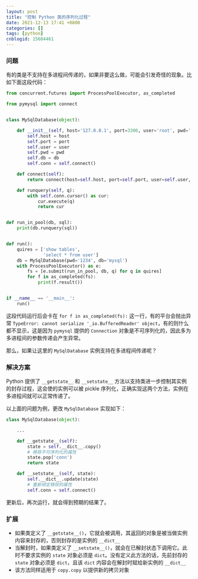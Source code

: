```yaml
---
layout: post
title: "控制 Python 类的序列化过程"
date: 2021-12-13 17:41 +0800
categories: []
tags: [python]
cnblogid: 15684461
---
```


### 问题

有的类是不支持在多进程间传递的，如果非要这么做，可能会引发奇怪的现象。比如下面这段代码：

```python
from concurrent.futures import ProcessPoolExecutor, as_completed

from pymysql import connect


class MySqlDatabase(object):

    def __init__(self, host='127.0.0.1', port=3306, user='root', pwd='', db=None):
        self.host = host
        self.port = port
        self.user = user
        self.pwd = pwd
        self.db = db
        self.conn = self.connect()

    def connect(self):
        return connect(host=self.host, port=self.port, user=self.user, password=self.pwd, database=self.db)

    def runquery(self, q):
        with self.conn.cursor() as cur:
            cur.execute(q)
            return cur


def run_in_pool(db, sql):
    print(db.runquery(sql))


def run():
    quires = ['show tables',
              'select * from user']
    db = MySqlDatabase(pwd='1234', db='mysql')
    with ProcessPoolExecutor() as e:
        fs = [e.submit(run_in_pool, db, q) for q in quires]
        for f in as_completed(fs):
            print(f.result())


if __name__ == '__main__':
    run()
```

这段代码运行后会卡在 `for f in as_completed(fs):` 这一行，有的平台会抛出异常 `TypeError: cannot serialize '_io.BufferedReader' object`，有的则什么都不显示，这是因为 `pymysql` 提供的 `Connection` 对象是不可序列化的，因此多为多进程间的参数传递会产生异常。

那么，如果让这里的 `MySqlDatabase` 实例支持在多进程间传递呢？

### 解决方案

Python 提供了 `__getstate__` 和 `__setstate__` 方法以支持类进一步控制其实例的封存过程，这会使的实例可以被 pickle 序列化，正确实现这两个方法，实例在多进程间就可以正常传递了。

以上面的问题为例，更改 `MySqlDatabase` 实现如下：

```python
class MySqlDatabase(object):

	...

    def __getstate__(self):
        state = self.__dict__.copy()
        # 移除不可序列化的属性
	    state.pop('conn')
        return state

    def __setstate__(self, state):
        self.__dict__.update(state)
        # 重新绑定移除的属性
        self.conn = self.connect()
```

更新后，再次运行，就会得到预期的结果了。

### 扩展

- 如果类定义了 `__getstate__()`，它就会被调用，其返回的对象是被当做实例内容来封存的，否则封存的是实例的 `__dict__`
- 当解封时，如果类定义了 `__setstate__()`，就会在已解封状态下调用它。此时不要求实例的 `state` 对象必须是 `dict`。没有定义此方法的话，先前封存的 `state` 对象必须是 `dict`，且该 `dict` 内容会在解封时赋给新实例的 `__dict__`
- 该方法同样适用于 `copy.copy` 以提供新的拷贝对象

